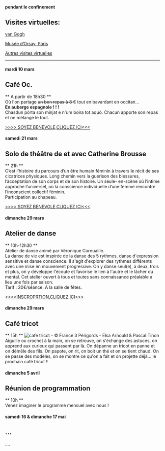 #### pendant le confinement
## Visites virtuelles: ##

[van Gogh](https://artsandculture.google.com/story/MgXRyzg2YYUMXA)  

[Musée d’Orsay, Paris](https://artsandculture.google.com/streetview/mus%C3%A9e-d%E2%80%99orsay-paris/KQEnDge3UJkVmw?sv_h=268.94443947204826&sv_p=0.26210668699539497&sv_pid=FjndSjvl55w81vbNYu5DfA&sv_lid=6004477680878644429&sv_lng=2.327089926444344&sv_lat=48.85968476784497&sv_z=1)  

[Autres visites virtuelles](https://www.inside360.fr/visites-virtuelles-lieux/)

---
  
  
  
 
  
  
  
  
  
#### mardi 10 mars
## Café Oc.
** A partir de 18h30 **  
Où l'on partage <del>un bon repas à 8 €</del> tout en bavardant en occitan...   
__En auberge espagnole ! ! !__  
Chasdun pòrta son minjat e n'um boira tot aquò. Chacun apporte son repas et on mélange le tout. 

 [>>>> SOYEZ BENEVOLE,CLIQUEZ ICI<<<](http://www.date.marsnet.org/zqqlm9esy2sd2tfo)

#### samedi 21 mars
## Solo de théâtre de et avec Catherine Brousse
** 21h **  
C’est l’histoire du parcours d’un être humain féminin à travers le récit de ses cicatrices physiques.
Long chemin vers la guérison des blessures, l’acceptation de son corps et de son histoire. Un seule-
en-scène où l’intime approche l’universel, où la conscience individuelle d’une femme rencontre l’inconscient collectif féminin.  
Participation au chapeau. 

 [>>>> SOYEZ BENEVOLE,CLIQUEZ ICI<<<](http://www.date.marsnet.org/rumn8abhebx7w69l)

#### dimanche 29 mars
## Atelier de danse
** 10h-12h30 **  
Atelier de danse animé par Véronique Cornuaille.    
La danse de vie est inspirée de la danse des 5 rythmes, danse d'expression sensitive et danse conscience. Il
s'agit d'explorer des rythmes différents avec une mise en mouvement progressive. On y danse seul(e), à deux,
trois et plus, on y développe l'écoute et favorise le lien à l'autre et le lâcher du mental. Cet atelier ouvert à
tous et toutes sans connaissance préalable a lieu une fois par saison.  
Tarif : 20€/séance. A la salle de fêtes. 


 [>>>>INSCROPRTION,CLIQUEZ ICI<<<]( http://www.date.marsnet.org/j2h7uwc3deei3pc5)


#### dimanche 29 mars 
## Café tricot
** 15h ** ![café tricot - © France 3 Périgords - Elsa Arnould & Pascal Tinon](https://live.staticflickr.com/4664/38841583175_cb9157bc8e_q_d.jpg)  
Aiguille ou crochet à la main, on se retrouve, on s'échange des astuces, 
on apprend aux curieux qui passent par là. 
On dépanne un tricot en panne et on démêle des fils. 
On papote, on rit, on boit un thé et on se tient chaud. 
On se passe des modèles, on se montre ce qu'on a fait et on projette déjà... le prochain café tricot !!  

#### dimanche 5 avril
## Réunion de programmation
** 10h **  
Venez imaginer le programme mensuel avec nous !


#### samedi 16 & dimanche 17 mai
## ...
....

